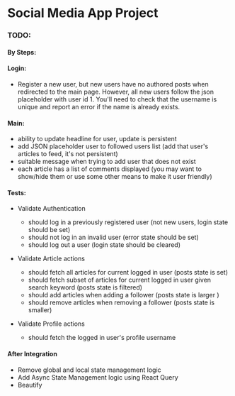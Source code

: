 # Social Media App Project

### TODO:

#### By Steps:

#### Login:
- Register a new user, but new users have no authored posts when redirected to the main page. However, all new users follow the json placeholder with user id 1. You'll need to check that the username is unique and report an error if the name is already exists.

#### Main:
- ability to update headline for user, update is persistent
- add JSON placeholder user to followed users list (add that user's articles to feed, it's not persistent)
- suitable message when trying to add user that does not exist
- each article has a list of comments displayed (you may want to show/hide them or use some other means to make it user friendly)

#### Tests:
- Validate Authentication
    - should log in a previously registered user (not new users, login state should be set)
    - should not log in an invalid user (error state should be set)
    - should log out a user (login state should be cleared)

- Validate Article actions
    - should fetch all articles for current logged in user (posts state is set)
    - should fetch subset of articles for current logged in user given search keyword (posts state is filtered)
    - should add articles when adding a follower (posts state is larger )
    - should remove articles when removing a follower (posts state is smaller)

- Validate Profile actions
    - should fetch the logged in user's profile username

#### After Integration
- Remove global and local state management logic
- Add Async State Management logic using React Query
- Beautify


